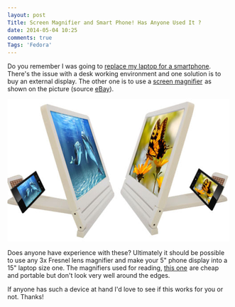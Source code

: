 ```yaml
---
layout: post
Title: Screen Magnifier and Smart Phone! Has Anyone Used It ?
date: 2014-05-04 10:25
comments: true
Tags: 'Fedora'
---
```


Do you remember I was going to
[replace my laptop for a smartphone](/blog/2013/08/01/laptop-vs-smartphone-part-one/).
There's the issue with a desk working environment and one solution is to buy an external
display. The other one is to use a 
<a target="_blank" href="http://www.amazon.com/s/?_encoding=UTF8&camp=1789&creative=390957&field-keywords=screen%20magnifier&linkCode=ur2&rh=i%3Aaps%2Ck%3Ascreen%20magnifier&sprefix=screen%20magnifie%2Ccomputers%2C277&tag=atodorovorg-20&url=search-alias%3Daps&linkId=KGF6F22QDNBRWAMP">screen magnifier</a><img src="https://ir-na.amazon-adsystem.com/e/ir?t=atodorovorg-20&l=ur2&o=1" width="1" height="1" border="0" alt="" style="border:none !important; margin:0px !important;" />
as shown on the picture
(source [eBay](http://www.ebay.co.uk/itm/2PC-Enlarger-Magnifier-for-Mobile-Screen-3-Times-for-All-Mobiles-Senior-2014-New-/181398272903?pt=UK_Holders_Mounts&hash=item2a3c2dfb87)).

![Mobile Screen Magnifier](/images/mobile_screen_magnifier.jpg "Mobile Screen Magnifier")


Does anyone have experience with these? Ultimately it should be possible to use
any 3x Fresnel lens magnifier and make your 5" phone display into a 15" laptop size one.
The magnifiers used for reading,
<a href="http://www.amazon.com/gp/product/B001TLJXJ8/ref=as_li_tl?ie=UTF8&camp=1789&creative=390957&creativeASIN=B001TLJXJ8&linkCode=as2&tag=atodorovorg-20&linkId=HS6EY4BELCHBZ6HC">this one</a><img src="http://ir-na.amazon-adsystem.com/e/ir?t=atodorovorg-20&l=as2&o=1&a=B001TLJXJ8" width="1" height="1" border="0" alt="" style="border:none !important; margin:0px !important;" />
are cheap and portable but don't look very well around the edges.

If anyone has such a device at hand I'd love to see if this works for you or not.
Thanks!
